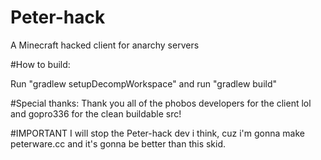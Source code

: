 # Peter-hack
A Minecraft hacked client for anarchy servers

#How to build:

Run "gradlew setupDecompWorkspace"
and run "gradlew build"

#Special thanks:
Thank you all of the phobos developers for the client lol and gopro336 for the clean buildable src!

#IMPORTANT
I will stop the Peter-hack dev i think, cuz i'm gonna make peterware.cc and it's gonna be better than this skid.
